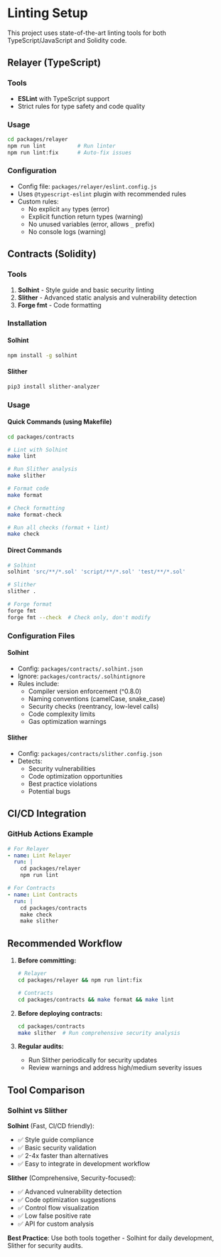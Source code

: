 # Linting Setup

This project uses state-of-the-art linting tools for both TypeScript/JavaScript and Solidity code.

## Relayer (TypeScript)

### Tools
- **ESLint** with TypeScript support
- Strict rules for type safety and code quality

### Usage
```bash
cd packages/relayer
npm run lint          # Run linter
npm run lint:fix      # Auto-fix issues
```

### Configuration
- Config file: `packages/relayer/eslint.config.js`
- Uses `@typescript-eslint` plugin with recommended rules
- Custom rules:
  - No explicit `any` types (error)
  - Explicit function return types (warning)
  - No unused variables (error, allows `_` prefix)
  - No console logs (warning)

## Contracts (Solidity)

### Tools
1. **Solhint** - Style guide and basic security linting
2. **Slither** - Advanced static analysis and vulnerability detection
3. **Forge fmt** - Code formatting

### Installation

#### Solhint
```bash
npm install -g solhint
```

#### Slither
```bash
pip3 install slither-analyzer
```

### Usage

#### Quick Commands (using Makefile)
```bash
cd packages/contracts

# Lint with Solhint
make lint

# Run Slither analysis
make slither

# Format code
make format

# Check formatting
make format-check

# Run all checks (format + lint)
make check
```

#### Direct Commands
```bash
# Solhint
solhint 'src/**/*.sol' 'script/**/*.sol' 'test/**/*.sol'

# Slither
slither .

# Forge format
forge fmt
forge fmt --check  # Check only, don't modify
```

### Configuration Files

#### Solhint
- Config: `packages/contracts/.solhint.json`
- Ignore: `packages/contracts/.solhintignore`
- Rules include:
  - Compiler version enforcement (^0.8.0)
  - Naming conventions (camelCase, snake_case)
  - Security checks (reentrancy, low-level calls)
  - Code complexity limits
  - Gas optimization warnings

#### Slither
- Config: `packages/contracts/slither.config.json`
- Detects:
  - Security vulnerabilities
  - Code optimization opportunities
  - Best practice violations
  - Potential bugs

## CI/CD Integration

### GitHub Actions Example
```yaml
# For Relayer
- name: Lint Relayer
  run: |
    cd packages/relayer
    npm run lint

# For Contracts
- name: Lint Contracts
  run: |
    cd packages/contracts
    make check
    make slither
```

## Recommended Workflow

1. **Before committing:**
   ```bash
   # Relayer
   cd packages/relayer && npm run lint:fix

   # Contracts
   cd packages/contracts && make format && make lint
   ```

2. **Before deploying contracts:**
   ```bash
   cd packages/contracts
   make slither  # Run comprehensive security analysis
   ```

3. **Regular audits:**
   - Run Slither periodically for security updates
   - Review warnings and address high/medium severity issues

## Tool Comparison

### Solhint vs Slither

**Solhint** (Fast, CI/CD friendly):
- ✅ Style guide compliance
- ✅ Basic security validation
- ✅ 2-4x faster than alternatives
- ✅ Easy to integrate in development workflow

**Slither** (Comprehensive, Security-focused):
- ✅ Advanced vulnerability detection
- ✅ Code optimization suggestions
- ✅ Control flow visualization
- ✅ Low false positive rate
- ✅ API for custom analysis

**Best Practice**: Use both tools together - Solhint for daily development, Slither for security audits.
